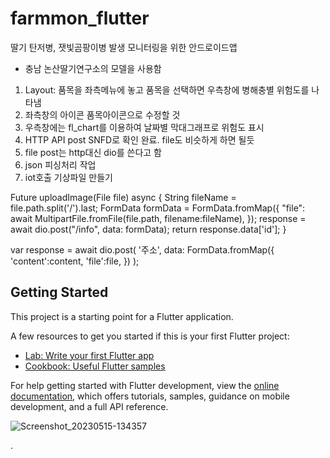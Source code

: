 # farmmon_flutter

딸기 탄저병, 잿빛곰팡이병 발생 모니터링을 위한 안드로이드앱
- 충남 논산딸기연구소의 모델을 사용함

1. Layout: 품목을 좌측메뉴에 놓고 품목을 선택하면 우측창에 병해충별 위험도를 나타냄
2. 좌측창의 아이콘 품목아이콘으로 수정할 것
3. 우측창에는 fl_chart를 이용하여 날짜별 막대그래프로 위험도 표시
4. HTTP API post SNFD로 확인 완료. file도 비슷하게 하면 될듯
5. file post는 http대신 dio를 쓴다고 함
6. json 피싱처리 작업
7. iot호출 기상파일 만들기

Future<String> uploadImage(File file) async { String fileName = file.path.split('/').last; FormData formData = FormData.fromMap({ "file": await MultipartFile.fromFile(file.path, filename:fileName), }); response = await dio.post("/info", data: formData); return response.data['id']; }

var response = await dio.post(
'주소',
data: FormData.fromMap({
'content':content,
'file':file,
})
);

## Getting Started

This project is a starting point for a Flutter application.

A few resources to get you started if this is your first Flutter project:

- [Lab: Write your first Flutter app](https://docs.flutter.dev/get-started/codelab)
- [Cookbook: Useful Flutter samples](https://docs.flutter.dev/cookbook)

For help getting started with Flutter development, view the
[online documentation](https://docs.flutter.dev/), which offers tutorials,
samples, guidance on mobile development, and a full API reference.

![Screenshot_20230515-134357](https://github.com/jeffreyshin/farmmon_flutter/assets/6800894/39b65be9-f3c1-4278-ac80-ee93ff5e8258)

             
             
.                  
                  
                  
                
